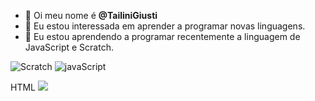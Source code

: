 - 👋 Oi meu nome é **@TailiniGiusti**
- 👀 Eu estou interessada em aprender a programar novas linguagens.
- 🌱 Eu estou aprendendo a programar recentemente a linguagem de JavaScript e Scratch.


   
 ![Scratch](https://img.shields.io/badge/Scratch-4D97FF?style=for-the-badge&logo=Scratch&logoColor=white)
 ![javaScript](https://img.shields.io/badge/JavaScript-323330?style=for-the-badge&logo=javascript&logoColor=F7DF1E)


HTML <img src="https://img.shields.io/badge/Scratch-4D97FF?style=for-the-badge&logo=Scratch&logoColor=white"/>

